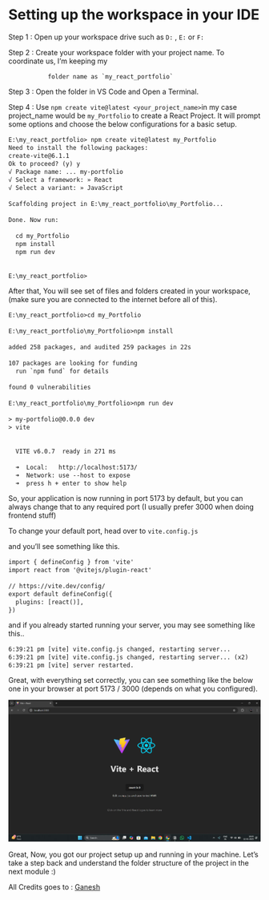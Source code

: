 # Setting up the workspace in your IDE

Step 1 : Open up your workspace drive such as `D:` , `E:`  or `F:`

Step 2 : Create your workspace folder with your project name. To coordinate us, I’m keeping my

               folder name as `my_react_portfolio`

Step 3 : Open the folder in VS Code and Open a Terminal.

Step 4 : Use `npm create vite@latest <your_project_name>`in my case project_name would be `my_Portfolio` to create a React Project. It will prompt some options and choose the below configurations for a basic setup.
```
E:\my_react_portfolio> npm create vite@latest my_Portfolio
Need to install the following packages:
create-vite@6.1.1
Ok to proceed? (y) y
√ Package name: ... my-portfolio
√ Select a framework: » React
√ Select a variant: » JavaScript

Scaffolding project in E:\my_react_portfolio\my_Portfolio...

Done. Now run:

  cd my_Portfolio
  npm install
  npm run dev


E:\my_react_portfolio>
```

After that, You will see set of files and folders created in your workspace, (make sure you are connected to the internet before all of this). 
```
E:\my_react_portfolio>cd my_Portfolio

E:\my_react_portfolio\my_Portfolio>npm install

added 258 packages, and audited 259 packages in 22s

107 packages are looking for funding
  run `npm fund` for details

found 0 vulnerabilities

E:\my_react_portfolio\my_Portfolio>npm run dev

> my-portfolio@0.0.0 dev
> vite


  VITE v6.0.7  ready in 271 ms

  ➜  Local:   http://localhost:5173/
  ➜  Network: use --host to expose
  ➜  press h + enter to show help

```

So, your application is now running in port 5173 by default, but you can always change that to any required port (I usually prefer 3000 when doing frontend stuff)

To change your default port, head over to `vite.config.js` 

and you’ll see something like this.

```
import { defineConfig } from 'vite'
import react from '@vitejs/plugin-react'

// https://vite.dev/config/
export default defineConfig({
  plugins: [react()],
})
```
and if you already started running your server, you may see something like this..

```
6:39:21 pm [vite] vite.config.js changed, restarting server...
6:39:21 pm [vite] vite.config.js changed, restarting server... (x2)
6:39:21 pm [vite] server restarted.
```

Great, with everything set correctly, you can see something like the below one in your browser at port 5173 / 3000 (depends on what you configured).

![](Images/image.webp)

Great, Now, you got our project setup up and running in your machine. Let’s take a step back and understand the folder structure of the project in the next module :)

All Credits goes to : [Ganesh](https://github.com/mc095)


